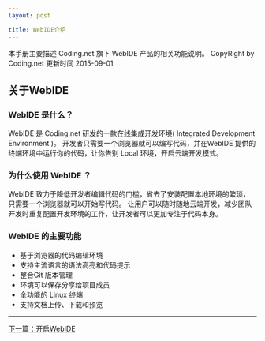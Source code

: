 ```yaml
---
layout: post

title: WebIDE介绍
---
```


本手册主要描述 Coding.net 旗下 WebIDE 产品的相关功能说明。
CopyRight by Coding.net  更新时间 2015-09-01

关于WebIDE
--------

### WebIDE 是什么？ ###

WebIDE 是 Coding.net 研发的一款在线集成开发环境( Integrated Development Environment )。
开发者只需要一个浏览器就可以编写代码，并在WebIDE 提供的终端环境中运行你的代码，让你告别 Local 环境，开启云端开发模式。


### 为什么使用 WebIDE ？ ###

WebIDE 致力于降低开发者编辑代码的门槛，省去了安装配置本地环境的繁琐，只需要一个浏览器就可以开始写代码。
让用户可以随时随地云端开发，减少团队开发时重复配置开发环境的工作，让开发者可以更加专注于代码本身。


### WebIDE 的主要功能 ###

 - 基于浏览器的代码编辑环境
 - 支持主流语言的语法高亮和代码提示
 - 整合Git 版本管理
 - 环境可以保存分享给项目成员
 - 全功能的 Linux 终端
 - 支持文档上传、下载和预览
 
---




  <div class="footer-nav">
  <div class="right-nav"><a href="/help/doc/webide/getting-started.html">下一篇：开启WebIDE</a><i class="fa fa-angle-right"></i></div>
  </div>
